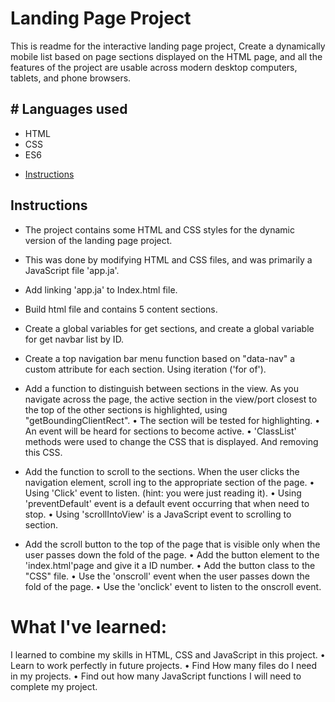 # Landing Page Project
This is readme for the interactive landing page project,
Create a dynamically mobile list based on page sections displayed on the HTML page,
and all the features of the project are usable across modern desktop computers, tablets, and phone browsers.

## # Languages used
- HTML
- CSS 
- ES6

* [Instructions](#instructions)

## Instructions

- The project contains some HTML and CSS styles for the dynamic version of the landing page project.
- This was done by modifying HTML and CSS files, and was primarily a JavaScript file 'app.ja'.

- Add linking 'app.ja' to Index.html file.
- Build html file and contains 5 content sections. 
- Create a global variables for get sections, and create a global variable for get navbar list by ID.
- Create a top navigation bar menu function based on "data-nav" a custom attribute for each section. Using iteration ('for of').
- Add a function to distinguish between sections in the view. As you navigate across the page, the active section in the view/port closest to the top of the other sections is highlighted, using "getBoundingClientRect".
    • The section will be tested for highlighting.
    • An event will be heard for sections to become active.
    • 'ClassList' methods were used to change the CSS that is displayed. And removing this CSS.

- Add the function to scroll to the sections. When the user clicks the navigation element, scroll ing to the appropriate section of the page.
    • Using 'Click' event to listen. (hint: you were just reading it).
    • Using 'preventDefault' event is a default event occurring that when need to stop.
    • Using 'scrollIntoView' is a JavaScript event to scrolling to section.

- Add the scroll button to the top of the page that is visible only when the user passes down the fold of the page.
    • Add the button element to the 'index.html'page and give it a ID number.
    • Add the button class to the "CSS" file.
    • Use the 'onscroll' event when the user passes down the fold of the page.
    • Use the 'onclick' event to listen to the onscroll event.

# What I've learned:
I learned to combine my skills in HTML, CSS and JavaScript in this project.
    • Learn to work perfectly in future projects.
    • Find How many files do I need in my projects.
    • Find out how many JavaScript functions I will need to complete my project.
